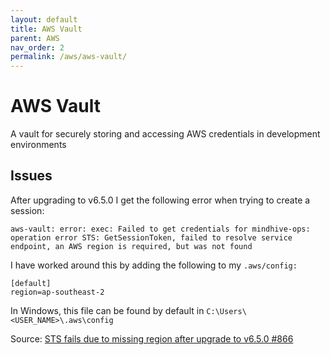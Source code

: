 ```yaml
---
layout: default
title: AWS Vault
parent: AWS
nav_order: 2
permalink: /aws/aws-vault/
---
```


# AWS Vault

A vault for securely storing and accessing AWS credentials in development environments

## Issues

After upgrading to v6.5.0 I get the following error when trying to create a session:
```
aws-vault: error: exec: Failed to get credentials for mindhive-ops: operation error STS: GetSessionToken, failed to resolve service endpoint, an AWS region is required, but was not found
```

I have worked around this by adding the following to my `.aws/config:`

```
[default]
region=ap-southeast-2
```

In Windows, this file can be found by default in `C:\Users\<USER_NAME>\.aws\config`

Source: [STS fails due to missing region after upgrade to v6.5.0 #866](https://github.com/99designs/aws-vault/issues/866)